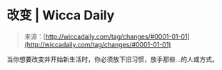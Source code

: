 <!--yml

category: 未分类

date: 2024-06-12 18:25:14

-->

# 改变 | Wicca Daily

> 来源：[http://wiccadaily.com/tag/changes/#0001-01-01](http://wiccadaily.com/tag/changes/#0001-01-01)

当你想要改变并开始新生活时，你必须放下旧习惯，放手那些...的人或方式。

